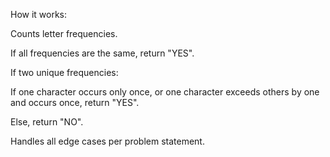 How it works:

Counts letter frequencies.

If all frequencies are the same, return "YES".

If two unique frequencies:

If one character occurs only once, or one character exceeds others by one and occurs once, return "YES".

Else, return "NO".

Handles all edge cases per problem statement.